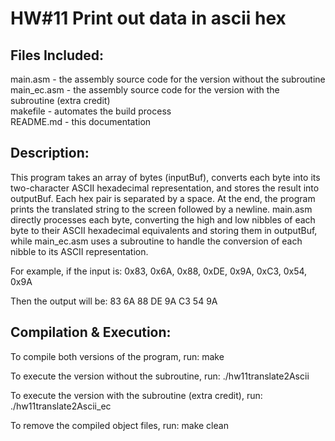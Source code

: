 # HW#11 Print out data in ascii hex

## Files Included:
main.asm - the assembly source code for the version without the subroutine  
main_ec.asm - the assembly source code for the version with the subroutine (extra credit)  
makefile - automates the build process  
README.md - this documentation

## Description:
This program takes an array of bytes (inputBuf), converts each byte into its two-character ASCII 
hexadecimal representation, and stores the result into outputBuf. Each hex pair is separated by 
a space. At the end, the program prints the translated string to the screen followed by a newline.
main.asm directly processes each byte, converting the high and low nibbles of each byte to their 
ASCII hexadecimal equivalents and storing them in outputBuf, while main_ec.asm uses a subroutine 
to handle the conversion of each nibble to its ASCII representation.

For example, if the input is:
0x83, 0x6A, 0x88, 0xDE, 0x9A, 0xC3, 0x54, 0x9A

Then the output will be:
83 6A 88 DE 9A C3 54 9A

## Compilation & Execution:
To compile both versions of the program, run:
make

To execute the version without the subroutine, run:
./hw11translate2Ascii

To execute the version with the subroutine (extra credit), run:
./hw11translate2Ascii_ec

To remove the compiled object files, run: make clean
